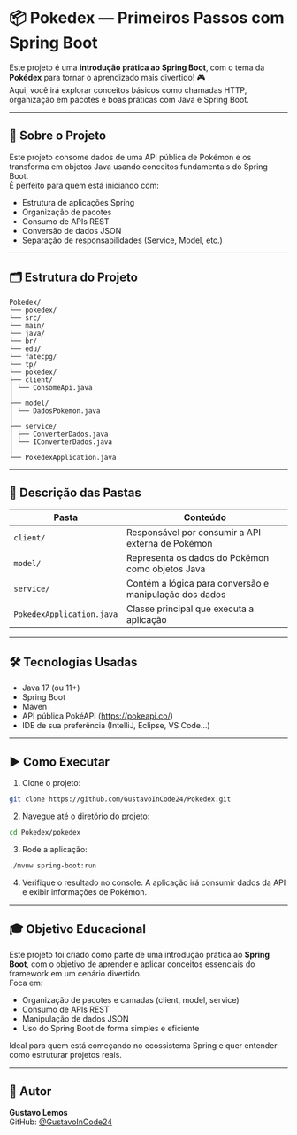 # 📦 Pokedex — Primeiros Passos com Spring Boot

Este projeto é uma **introdução prática ao Spring Boot**, com o tema da **Pokédex** para tornar o aprendizado mais divertido! 🎮  
Aqui, você irá explorar conceitos básicos como chamadas HTTP, organização em pacotes e boas práticas com Java e Spring Boot.

---

## 🚀 Sobre o Projeto

Este projeto consome dados de uma API pública de Pokémon e os transforma em objetos Java usando conceitos fundamentais do Spring Boot.  
É perfeito para quem está iniciando com:

- Estrutura de aplicações Spring
- Organização de pacotes
- Consumo de APIs REST
- Conversão de dados JSON
- Separação de responsabilidades (Service, Model, etc.)

---

## 🗂️ Estrutura do Projeto

```
Pokedex/
└── pokedex/
└── src/
└── main/
└── java/
└── br/
└── edu/
└── fatecpg/
└── tp/
└── pokedex/
├── client/
│ └── ConsomeApi.java
│
├── model/
│ └── DadosPokemon.java
│
├── service/
│ ├── ConverterDados.java
│ └── IConverterDados.java
│
└── PokedexApplication.java

```

---

## 📁 Descrição das Pastas

| Pasta        | Conteúdo                                                 |
|--------------|----------------------------------------------------------|
| `client/`    | Responsável por consumir a API externa de Pokémon        |
| `model/`     | Representa os dados do Pokémon como objetos Java         |
| `service/`   | Contém a lógica para conversão e manipulação dos dados   |
| `PokedexApplication.java` | Classe principal que executa a aplicação     |

---

## 🛠️ Tecnologias Usadas

- Java 17 (ou 11+)
- Spring Boot
- Maven
- API pública PokéAPI (https://pokeapi.co/)
- IDE de sua preferência (IntelliJ, Eclipse, VS Code...)

---

## ▶️ Como Executar

1. Clone o projeto:

```bash
git clone https://github.com/GustavoInCode24/Pokedex.git
```
2. Navegue até o diretório do projeto:
```bash
cd Pokedex/pokedex
```
3. Rode a aplicação:
```bash
./mvnw spring-boot:run
```
4. Verifique o resultado no console. A aplicação irá consumir dados da API e exibir informações de Pokémon.

---

## 🎓 Objetivo Educacional

Este projeto foi criado como parte de uma introdução prática ao **Spring Boot**, com o objetivo de aprender e aplicar conceitos essenciais do framework em um cenário divertido.  
Foca em:

- Organização de pacotes e camadas (client, model, service)
- Consumo de APIs REST
- Manipulação de dados JSON
- Uso do Spring Boot de forma simples e eficiente

Ideal para quem está começando no ecossistema Spring e quer entender como estruturar projetos reais.

---

## 👤 Autor

**Gustavo Lemos**  
GitHub: [@GustavoInCode24](https://github.com/GustavoInCode24)

   
